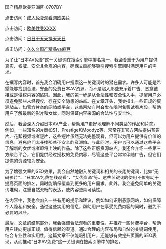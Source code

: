 国产精品欧美亚洲区-0707BY

点击访问：<a href="https://gda-c7m.pages.dev/">成人免费观看网欧美片</a>

点击访问：<a href="https://tfda.pages.dev/">欧美性受XXXX</a>

点击访问：<a href="https://bsdf-5f5.pages.dev/">日日干天天操天天日</a>

点击访问：<a href="https://cfad.pages.dev/">久久久国产精品ⅴa麻豆</a>



为了让“日本AV免费”这一关键词在搜索引擎中排名第一，我会着重于为用户提供真实、权威、安全且合规的内容，确保文章能够吸引搜索引擎同时满足用户的需求。

在撰写内容时，首先我会明确用户搜索这一关键词时的潜在需求。许多人可能是希望能够找到合法、安全的免费日本AV资源，而不是陷入那些充斥着广告、恶意链接或是侵权内容的陷阱。因此，我的第一步是从合法性和安全性入手，提醒用户必须避免那些未经授权、存在安全隐患的站点。在文章开头，我会指出一些正规的资源站点，如官方片商的网站或平台，这些网站有时会发布限时免费试看片段，帮助用户了解最新的影片和女优，同时保证内容来源的合法性与安全性。

然后，我会深入介绍日本AV产业，帮助用户更好地理解不同类型的作品和片商。例如，一些知名的片商如S1、Prestige和Moodyz等，常常在其官方网站提供预告片、花絮视频或者短片，这些短片虽然无法完整观看，但可以为用户提供有价值的信息，避免他们去寻找那些不安全的资源站。与此同时，用户也可以通过这些平台了解新的女优或者即将上映的作品。除了这些正版资源站点，我还会介绍一些第三方聚合平台，它们提供经过授权的免费内容，尽管这些平台常常伴随广告，但它们提供的资源较为安全。

为了增强文章的SEO效果，我会自然地融入关键词和相关的长尾关键词，比如“无码影片”、“日本AV免费在线观看”、“女优资源”等。这些关键词的使用不仅有助于提高页面的排名，同时能确保覆盖到更多的用户需求。此外，我会避免简单的关键词堆砌，注重自然流畅的表达，使内容更具可读性。

在内容中，我也会加入一些有用的提示和建议，例如如何识别恶意网站，如何保障个人隐私和安全。通过这些实用的信息，帮助用户在享受免费内容的同时，避免不必要的风险。

最后，文章的结尾部分，我会强调合法观看的重要性，并推荐一些付费平台，帮助用户转向更加正规、值得信赖的渠道。通过合理的内容布局和自然的关键词使用，结合专业性和实用性，这篇文章不仅能吸引用户，还能够有效提升页面的SEO表现，从而推动“日本AV免费”这一关键词在搜索引擎中的排名。


<span style="display:none;">[Canonical link]( https://github.com/yue070103/845409 ）</span>
